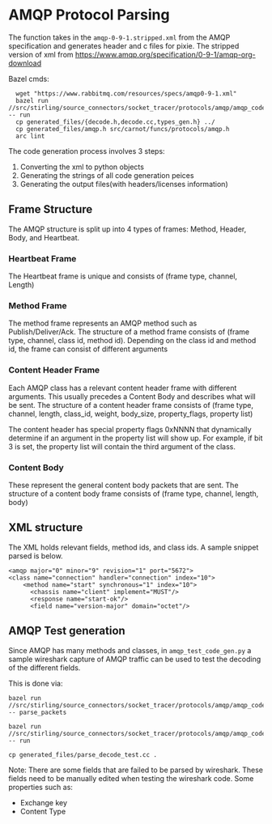 # AMQP Protocol Parsing

The function takes in the `amqp-0-9-1.stripped.xml` from the AMQP specification and generates header and c files for pixie.
The stripped version of xml from https://www.amqp.org/specification/0-9-1/amqp-org-download

Bazel cmds:
```
  wget "https://www.rabbitmq.com/resources/specs/amqp0-9-1.xml"
  bazel run //src/stirling/source_connectors/socket_tracer/protocols/amqp/amqp_code_generator:amqp_code_gen_main -- run
  cp generated_files/{decode.h,decode.cc,types_gen.h} ../
  cp generated_files/amqp.h src/carnot/funcs/protocols/amqp.h
  arc lint
```


The code generation process involves 3 steps:
1. Converting the xml to python objects
2. Generating the strings of all code generation peices
3. Generating the output files(with headers/licenses information)

## Frame Structure
The AMQP structure is split up into 4 types of frames: Method, Header, Body, and Heartbeat.

### Heartbeat Frame
The Heartbeat frame is unique and consists of (frame type, channel, Length)

### Method Frame
The method frame represents an AMQP method such as Publish/Deliver/Ack.
The structure of a method frame consists of (frame type, channel, class id, method id). Depending on the class id and method id, the frame can consist of different arguments

### Content Header Frame
Each AMQP class has a relevant content header frame with different arguments. This usually precedes a Content Body and describes what will be sent.
The structure of a content header frame consists of (frame type, channel, length, class_id, weight, body_size, property_flags, property list)

The content header has special property flags 0xNNNN that dynamically determine if an argument in the property list will show up. For example, if bit 3 is set, the property list will contain the third argument of the class.

### Content Body
These represent the general content body packets that are sent. The structure of a content body frame consists of (frame type, channel, length, body)


## XML structure
The XML holds relevant fields, method ids, and class ids. A sample snippet parsed is below.
```
<amqp major="0" minor="9" revision="1" port="5672">
<class name="connection" handler="connection" index="10">
    <method name="start" synchronous="1" index="10">
      <chassis name="client" implement="MUST"/>
      <response name="start-ok"/>
      <field name="version-major" domain="octet"/>
```


## AMQP Test generation
Since AMQP has many methods and classes, in `amqp_test_code_gen.py` a sample wireshark capture of AMQP traffic can be used to test the decoding of the different fields.

This is done via:
```
bazel run //src/stirling/source_connectors/socket_tracer/protocols/amqp/amqp_code_generator:amqp_test_code_gen -- parse_packets

bazel run //src/stirling/source_connectors/socket_tracer/protocols/amqp/amqp_code_generator:amqp_test_code_gen -- run

cp generated_files/parse_decode_test.cc .
```

Note: There are some fields that are failed to be parsed by wireshark. These fields need to be manually edited when testing the wireshark code.
Some properties such as:
- Exchange key
- Content Type
